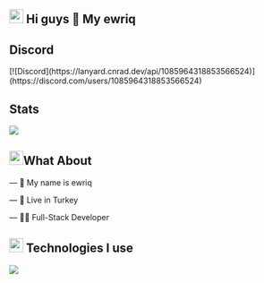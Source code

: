
<h2 width="100%"><img width="25" src="" /> Hi guys 👋 My ewriq </h2>

<h2 width="100%"> Discord</h2>
[![Discord](https://lanyard.cnrad.dev/api/1085964318853566524)](https://discord.com/users/1085964318853566524)

<h2 width="100%"> Stats </h2>
<img src="https://github-readme-stats.vercel.app/api?username=ewriq&bg_color=30,e96443,904e95&title_color=fff&text_color=fff">


<h2><img width="25" src="" />What About</h2>

  — 🫧 My name is ewriq
  
  — 🎌 Live in Turkey
  
  — 👨‍💻 Full-Stack Developer
  
###

<h2 width="100%"><img width="25" src="https://emojipedia-us.s3.dualstack.us-west-1.amazonaws.com/thumbs/120/apple/325/gear_2699-fe0f.png" /> Technologies I use</h2>
<img src="https://skillicons.dev/icons?i=bootstrap,replit,css,sass,html,js,ts,next,mongodb,discord,cloudflare,codepen,express,git,github,nodejs,markdown,netlify,python,npm" />
